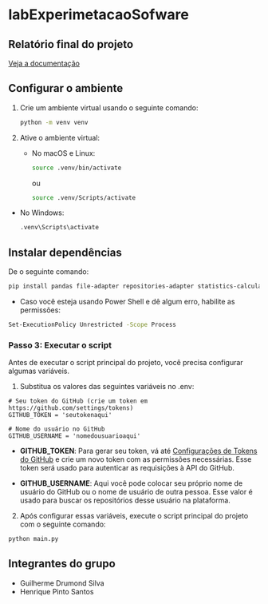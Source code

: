 # labExperimetacaoSofware

## Relatório final do projeto

[Veja a documentação](/Lab03/docs)

## Configurar o ambiente

1. Crie um ambiente virtual usando o seguinte comando:

    ```bash
    python -m venv venv
    ```

2. Ative o ambiente virtual:
    - No macOS e Linux:
        ```bash
        source .venv/bin/activate
        ```
        ou

        ```bash
        source .venv/Scripts/activate
        ```         
  - No Windows:
      ```bash
      .venv\Scripts\activate
      ```
## Instalar dependências

De o seguinte comando:

```bash
pip install pandas file-adapter repositories-adapter statistics-calculator json5 requests python-dotenv matplotlib
```
- Caso você esteja usando Power Shell e dê algum erro, habilite as permissões: 

```bash
Set-ExecutionPolicy Unrestricted -Scope Process
```

### Passo 3: Executar o script

Antes de executar o script principal do projeto, você precisa configurar algumas variáveis. 

1. Substitua os valores das seguintes variáveis no .env:

```
# Seu token do GitHub (crie um token em https://github.com/settings/tokens)
GITHUB_TOKEN = 'seutokenaqui'

# Nome do usuário no GitHub
GITHUB_USERNAME = 'nomedousuarioaqui'
```

- **GITHUB_TOKEN**: Para gerar seu token, vá até [Configurações de Tokens do GitHub](https://github.com/settings/tokens) e crie um novo token com as permissões necessárias. Esse token será usado para autenticar as requisições à API do GitHub.

- **GITHUB_USERNAME**: Aqui você pode colocar seu próprio nome de usuário do GitHub ou o nome de usuário de outra pessoa. Esse valor é usado para buscar os repositórios desse usuário na plataforma.

2. Após configurar essas variáveis, execute o script principal do projeto com o seguinte comando:

```bash
python main.py
```

## Integrantes do grupo

- Guilherme Drumond Silva
- Henrique Pinto Santos
